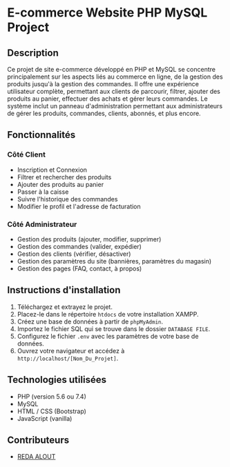 # E-commerce Website PHP MySQL Project

## Description
Ce projet de site e-commerce développé en PHP et MySQL se concentre principalement sur les aspects liés au commerce en ligne, de la gestion des produits jusqu'à la gestion des commandes. Il offre une expérience utilisateur complète, permettant aux clients de parcourir, filtrer, ajouter des produits au panier, effectuer des achats et gérer leurs commandes. Le système inclut un panneau d'administration permettant aux administrateurs de gérer les produits, commandes, clients, abonnés, et plus encore.

## Fonctionnalités

### Côté Client
- Inscription et Connexion
- Filtrer et rechercher des produits
- Ajouter des produits au panier
- Passer à la caisse
- Suivre l'historique des commandes
- Modifier le profil et l'adresse de facturation

### Côté Administrateur
- Gestion des produits (ajouter, modifier, supprimer)
- Gestion des commandes (valider, expédier)
- Gestion des clients (vérifier, désactiver)
- Gestion des paramètres du site (bannières, paramètres du magasin)
- Gestion des pages (FAQ, contact, à propos)

## Instructions d'installation

1. Téléchargez et extrayez le projet.
2. Placez-le dans le répertoire `htdocs` de votre installation XAMPP.
3. Créez une base de données à partir de `phpMyAdmin`.
4. Importez le fichier SQL qui se trouve dans le dossier `DATABASE FILE`.
5. Configurez le fichier `.env` avec les paramètres de votre base de données.
6. Ouvrez votre navigateur et accédez à `http://localhost/[Nom_Du_Projet]`.

## Technologies utilisées
- PHP (version 5.6 ou 7.4)
- MySQL
- HTML / CSS (Bootstrap)
- JavaScript (vanilla)

## Contributeurs
- [REDA ALOUT](https://redaalout-portfolio.web.app/)

